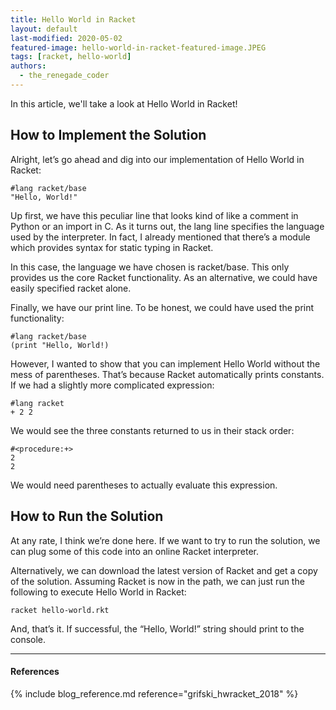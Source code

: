 ```yaml
---
title: Hello World in Racket
layout: default
last-modified: 2020-05-02
featured-image: hello-world-in-racket-featured-image.JPEG
tags: [racket, hello-world]
authors:
  - the_renegade_coder
---
```


In this article, we'll take a look at Hello World in Racket!

## How to Implement the Solution

Alright, let’s go ahead and dig into our implementation of Hello World in Racket:

```racket
#lang racket/base
"Hello, World!"
```

Up first, we have this peculiar line that looks kind of like a comment in Python
or an import in C. As it turns out, the lang line specifies the language used by
the interpreter. In fact, I already mentioned that there’s a module which
provides syntax for static typing in Racket.

In this case, the language we have chosen is racket/base. This only provides us
the core Racket functionality. As an alternative, we could have easily specified
racket alone.

Finally, we have our print line. To be honest, we could have used the print
functionality:

```racket
#lang racket/base
(print "Hello, World!)
```

However, I wanted to show that you can implement Hello World without the mess of
parentheses. That’s because Racket automatically prints constants. If we had a
slightly more complicated expression:

```racket
#lang racket
+ 2 2
```

We would see the three constants returned to us in their stack order:

```racket
#<procedure:+>
2
2
```

We would need parentheses to actually evaluate this expression.

## How to Run the Solution

At any rate, I think we’re done here. If we want to try to run the solution, we
can plug some of this code into an online Racket interpreter.

Alternatively, we can download the latest version of Racket and get a copy of
the solution. Assuming Racket is now in the path, we can just run the following
to execute Hello World in Racket:

```shell
racket hello-world.rkt
```

And, that’s it. If successful, the “Hello, World!” string should print to the console.

---

#### References

{% include blog_reference.md reference="grifski_hwracket_2018" %}

